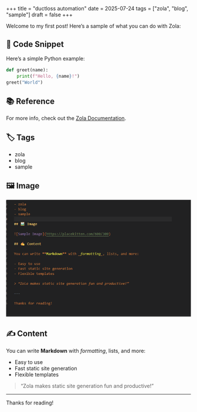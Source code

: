 +++
title = "ductloss automation"
date = 2025-07-24
tags = ["zola", "blog", "sample"]
draft = false
+++

Welcome to my first post! Here’s a sample of what you can do with Zola:

## 📝 Code Snippet

Here’s a simple Python example:

```python
def greet(name):
    print(f"Hello, {name}!")
greet("World")
```

## 📚 Reference

For more info, check out the [Zola Documentation](https://www.getzola.org/documentation/).

## 🏷️ Tags

- zola
- blog
- sample

## 🖼️ Image

![Sample Image](/images/first-blog/sampleimage.png)

## ✍️ Content

You can write **Markdown** with _formatting_, lists, and more:

- Easy to use
- Fast static site generation
- Flexible templates

> “Zola makes static site generation fun and productive!”

---

Thanks for reading!